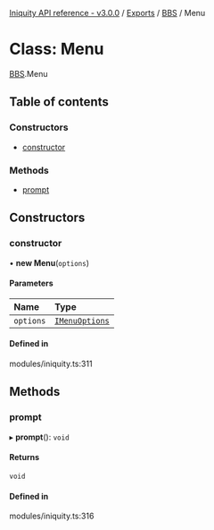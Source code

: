 [Iniquity API reference - v3.0.0](../README.md) / [Exports](../modules.md) / [BBS](../modules/BBS.md) / Menu

# Class: Menu

[BBS](../modules/BBS.md).Menu

## Table of contents

### Constructors

- [constructor](BBS.Menu.md#constructor)

### Methods

- [prompt](BBS.Menu.md#prompt)

## Constructors

### constructor

• **new Menu**(`options`)

#### Parameters

| Name | Type |
| :------ | :------ |
| `options` | [`IMenuOptions`](../interfaces/BBS.IMenuOptions.md) |

#### Defined in

modules/iniquity.ts:311

## Methods

### prompt

▸ **prompt**(): `void`

#### Returns

`void`

#### Defined in

modules/iniquity.ts:316
